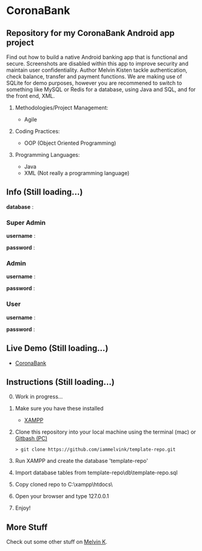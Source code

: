 # CoronaBank

## Repository for my CoronaBank Android app project

Find out how to build a native Android banking app that is functional and secure. Screenshots are disabled within this app to improve security and maintain user confidentiality. Author Melvin Kisten tackle authentication, check balance, transfer and payment functions. We are making use of SQLite for demo purposes, however you are recommened to switch to something like MySQL or Redis for a database, using Java and SQL, and for the front end, XML.

1. Methodologies/Project Management:

   - Agile

2. Coding Practices:

   - OOP (Object Oriented Programming)

3. Programming Languages:
   - Java
   - XML (Not really a programming language)

## Info (Still loading...)

**database** :

### Super Admin

**username** :

**password** :

### Admin

**username** :

**password** :

### User

**username** :

**password** :

## Live Demo (Still loading...)

- [CoronaBank](https://template-repo.com/ "CoronaBank")

## Instructions (Still loading...)

0. Work in progress...

1. Make sure you have these installed

   - [XAMPP](https://www.apachefriends.org/download.html "XAMPP")

2. Clone this repository into your local machine using the terminal (mac) or [Gitbash (PC)](https://git-scm.com/download/win "Gitbash (PC)")

   `> git clone https://github.com/iammelvink/template-repo.git`

3. Run XAMPP and create the database 'template-repo'

4. Import database tables from template-repo\db\template-repo.sql

5. Copy cloned repo to C:\xampp\htdocs\

6. Open your browser and type 127.0.0.1

7. Enjoy!

## More Stuff

Check out some other stuff on [Melvin K](https://github.com/iammelvink "Melvin K GitHub page").
